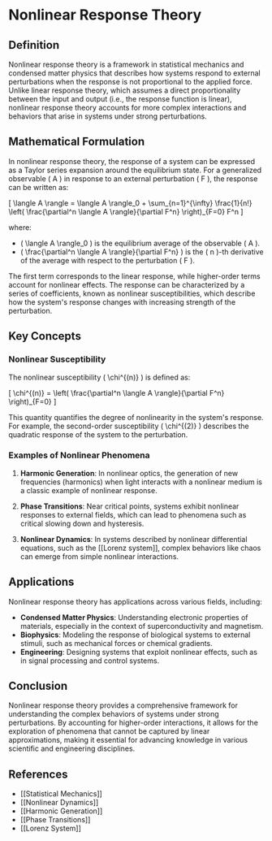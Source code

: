 
# Nonlinear Response Theory

## Definition
Nonlinear response theory is a framework in statistical mechanics and condensed matter physics that describes how systems respond to external perturbations when the response is not proportional to the applied force. Unlike linear response theory, which assumes a direct proportionality between the input and output (i.e., the response function is linear), nonlinear response theory accounts for more complex interactions and behaviors that arise in systems under strong perturbations.

## Mathematical Formulation
In nonlinear response theory, the response of a system can be expressed as a Taylor series expansion around the equilibrium state. For a generalized observable \( A \) in response to an external perturbation \( F \), the response can be written as:

\[
\langle A \rangle = \langle A \rangle_0 + \sum_{n=1}^{\infty} \frac{1}{n!} \left( \frac{\partial^n \langle A \rangle}{\partial F^n} \right)_{F=0} F^n
\]

where:
- \( \langle A \rangle_0 \) is the equilibrium average of the observable \( A \).
- \( \frac{\partial^n \langle A \rangle}{\partial F^n} \) is the \( n \)-th derivative of the average with respect to the perturbation \( F \).

The first term corresponds to the linear response, while higher-order terms account for nonlinear effects. The response can be characterized by a series of coefficients, known as nonlinear susceptibilities, which describe how the system's response changes with increasing strength of the perturbation.

## Key Concepts
### Nonlinear Susceptibility
The nonlinear susceptibility \( \chi^{(n)} \) is defined as:

\[
\chi^{(n)} = \left( \frac{\partial^n \langle A \rangle}{\partial F^n} \right)_{F=0}
\]

This quantity quantifies the degree of nonlinearity in the system's response. For example, the second-order susceptibility \( \chi^{(2)} \) describes the quadratic response of the system to the perturbation.

### Examples of Nonlinear Phenomena
1. **Harmonic Generation**: In nonlinear optics, the generation of new frequencies (harmonics) when light interacts with a nonlinear medium is a classic example of nonlinear response.

2. **Phase Transitions**: Near critical points, systems exhibit nonlinear responses to external fields, which can lead to phenomena such as critical slowing down and hysteresis.

3. **Nonlinear Dynamics**: In systems described by nonlinear differential equations, such as the [[Lorenz system]], complex behaviors like chaos can emerge from simple nonlinear interactions.

## Applications
Nonlinear response theory has applications across various fields, including:

- **Condensed Matter Physics**: Understanding electronic properties of materials, especially in the context of superconductivity and magnetism.
- **Biophysics**: Modeling the response of biological systems to external stimuli, such as mechanical forces or chemical gradients.
- **Engineering**: Designing systems that exploit nonlinear effects, such as in signal processing and control systems.

## Conclusion
Nonlinear response theory provides a comprehensive framework for understanding the complex behaviors of systems under strong perturbations. By accounting for higher-order interactions, it allows for the exploration of phenomena that cannot be captured by linear approximations, making it essential for advancing knowledge in various scientific and engineering disciplines.

## References
- [[Statistical Mechanics]]
- [[Nonlinear Dynamics]]
- [[Harmonic Generation]]
- [[Phase Transitions]]
- [[Lorenz System]]
